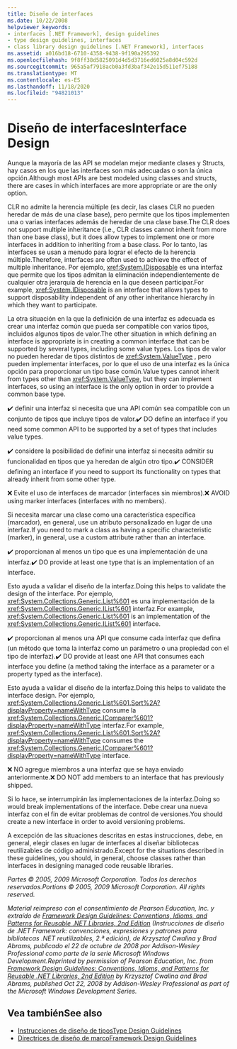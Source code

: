 ```yaml
---
title: Diseño de interfaces
ms.date: 10/22/2008
helpviewer_keywords:
- interfaces [.NET Framework], design guidelines
- type design guidelines, interfaces
- class library design guidelines [.NET Framework], interfaces
ms.assetid: a016bd18-6710-4358-9438-9f190a295392
ms.openlocfilehash: 9f8ff38d5825091d4d5d3716ed6025a8d04c592d
ms.sourcegitcommit: 965a5af7918acb0a3fd3baf342e15d511ef75188
ms.translationtype: MT
ms.contentlocale: es-ES
ms.lasthandoff: 11/18/2020
ms.locfileid: "94821013"
---
```

# <a name="interface-design"></a><span data-ttu-id="f8b51-102">Diseño de interfaces</span><span class="sxs-lookup"><span data-stu-id="f8b51-102">Interface Design</span></span>
<span data-ttu-id="f8b51-103">Aunque la mayoría de las API se modelan mejor mediante clases y Structs, hay casos en los que las interfaces son más adecuadas o son la única opción.</span><span class="sxs-lookup"><span data-stu-id="f8b51-103">Although most APIs are best modeled using classes and structs, there are cases in which interfaces are more appropriate or are the only option.</span></span>

 <span data-ttu-id="f8b51-104">CLR no admite la herencia múltiple (es decir, las clases CLR no pueden heredar de más de una clase base), pero permite que los tipos implementen una o varias interfaces además de heredar de una clase base.</span><span class="sxs-lookup"><span data-stu-id="f8b51-104">The CLR does not support multiple inheritance (i.e., CLR classes cannot inherit from more than one base class), but it does allow types to implement one or more interfaces in addition to inheriting from a base class.</span></span> <span data-ttu-id="f8b51-105">Por lo tanto, las interfaces se usan a menudo para lograr el efecto de la herencia múltiple.</span><span class="sxs-lookup"><span data-stu-id="f8b51-105">Therefore, interfaces are often used to achieve the effect of multiple inheritance.</span></span> <span data-ttu-id="f8b51-106">Por ejemplo, <xref:System.IDisposable> es una interfaz que permite que los tipos admitan la eliminación independientemente de cualquier otra jerarquía de herencia en la que deseen participar.</span><span class="sxs-lookup"><span data-stu-id="f8b51-106">For example, <xref:System.IDisposable> is an interface that allows types to support disposability independent of any other inheritance hierarchy in which they want to participate.</span></span>

 <span data-ttu-id="f8b51-107">La otra situación en la que la definición de una interfaz es adecuada es crear una interfaz común que pueda ser compatible con varios tipos, incluidos algunos tipos de valor.</span><span class="sxs-lookup"><span data-stu-id="f8b51-107">The other situation in which defining an interface is appropriate is in creating a common interface that can be supported by several types, including some value types.</span></span> <span data-ttu-id="f8b51-108">Los tipos de valor no pueden heredar de tipos distintos de <xref:System.ValueType> , pero pueden implementar interfaces, por lo que el uso de una interfaz es la única opción para proporcionar un tipo base común.</span><span class="sxs-lookup"><span data-stu-id="f8b51-108">Value types cannot inherit from types other than <xref:System.ValueType>, but they can implement interfaces, so using an interface is the only option in order to provide a common base type.</span></span>

 <span data-ttu-id="f8b51-109">✔️ definir una interfaz si necesita que una API común sea compatible con un conjunto de tipos que incluye tipos de valor.</span><span class="sxs-lookup"><span data-stu-id="f8b51-109">✔️ DO define an interface if you need some common API to be supported by a set of types that includes value types.</span></span>

 <span data-ttu-id="f8b51-110">✔️ considere la posibilidad de definir una interfaz si necesita admitir su funcionalidad en tipos que ya heredan de algún otro tipo.</span><span class="sxs-lookup"><span data-stu-id="f8b51-110">✔️ CONSIDER defining an interface if you need to support its functionality on types that already inherit from some other type.</span></span>

 <span data-ttu-id="f8b51-111">❌ Evite el uso de interfaces de marcador (interfaces sin miembros).</span><span class="sxs-lookup"><span data-stu-id="f8b51-111">❌ AVOID using marker interfaces (interfaces with no members).</span></span>

 <span data-ttu-id="f8b51-112">Si necesita marcar una clase como una característica específica (marcador), en general, use un atributo personalizado en lugar de una interfaz.</span><span class="sxs-lookup"><span data-stu-id="f8b51-112">If you need to mark a class as having a specific characteristic (marker), in general, use a custom attribute rather than an interface.</span></span>

 <span data-ttu-id="f8b51-113">✔️ proporcionan al menos un tipo que es una implementación de una interfaz.</span><span class="sxs-lookup"><span data-stu-id="f8b51-113">✔️ DO provide at least one type that is an implementation of an interface.</span></span>

 <span data-ttu-id="f8b51-114">Esto ayuda a validar el diseño de la interfaz.</span><span class="sxs-lookup"><span data-stu-id="f8b51-114">Doing this helps to validate the design of the interface.</span></span> <span data-ttu-id="f8b51-115">Por ejemplo, <xref:System.Collections.Generic.List%601> es una implementación de la <xref:System.Collections.Generic.IList%601> interfaz.</span><span class="sxs-lookup"><span data-stu-id="f8b51-115">For example, <xref:System.Collections.Generic.List%601> is an implementation of the <xref:System.Collections.Generic.IList%601> interface.</span></span>

 <span data-ttu-id="f8b51-116">✔️ proporcionan al menos una API que consume cada interfaz que defina (un método que toma la interfaz como un parámetro o una propiedad con el tipo de interfaz).</span><span class="sxs-lookup"><span data-stu-id="f8b51-116">✔️ DO provide at least one API that consumes each interface you define (a method taking the interface as a parameter or a property typed as the interface).</span></span>

 <span data-ttu-id="f8b51-117">Esto ayuda a validar el diseño de la interfaz.</span><span class="sxs-lookup"><span data-stu-id="f8b51-117">Doing this helps to validate the interface design.</span></span> <span data-ttu-id="f8b51-118">Por ejemplo, <xref:System.Collections.Generic.List%601.Sort%2A?displayProperty=nameWithType> consume la <xref:System.Collections.Generic.IComparer%601?displayProperty=nameWithType> interfaz.</span><span class="sxs-lookup"><span data-stu-id="f8b51-118">For example, <xref:System.Collections.Generic.List%601.Sort%2A?displayProperty=nameWithType> consumes the <xref:System.Collections.Generic.IComparer%601?displayProperty=nameWithType> interface.</span></span>

 <span data-ttu-id="f8b51-119">❌ NO agregue miembros a una interfaz que se haya enviado anteriormente.</span><span class="sxs-lookup"><span data-stu-id="f8b51-119">❌ DO NOT add members to an interface that has previously shipped.</span></span>

 <span data-ttu-id="f8b51-120">Si lo hace, se interrumpirán las implementaciones de la interfaz.</span><span class="sxs-lookup"><span data-stu-id="f8b51-120">Doing so would break implementations of the interface.</span></span> <span data-ttu-id="f8b51-121">Debe crear una nueva interfaz con el fin de evitar problemas de control de versiones.</span><span class="sxs-lookup"><span data-stu-id="f8b51-121">You should create a new interface in order to avoid versioning problems.</span></span>

 <span data-ttu-id="f8b51-122">A excepción de las situaciones descritas en estas instrucciones, debe, en general, elegir clases en lugar de interfaces al diseñar bibliotecas reutilizables de código administrado.</span><span class="sxs-lookup"><span data-stu-id="f8b51-122">Except for the situations described in these guidelines, you should, in general, choose classes rather than interfaces in designing managed code reusable libraries.</span></span>

 <span data-ttu-id="f8b51-123">*Partes © 2005, 2009 Microsoft Corporation. Todos los derechos reservados.*</span><span class="sxs-lookup"><span data-stu-id="f8b51-123">*Portions © 2005, 2009 Microsoft Corporation. All rights reserved.*</span></span>

 <span data-ttu-id="f8b51-124">*Material reimpreso con el consentimiento de Pearson Education, Inc. y extraído de [Framework Design Guidelines: Conventions, Idioms, and Patterns for Reusable .NET Libraries, 2nd Edition](https://www.informit.com/store/framework-design-guidelines-conventions-idioms-and-9780321545619) (Instrucciones de diseño de .NET Framework: convenciones, expresiones y patrones para bibliotecas .NET reutilizables, 2.ª edición), de Krzysztof Cwalina y Brad Abrams, publicado el 22 de octubre de 2008 por Addison-Wesley Professional como parte de la serie Microsoft Windows Development.*</span><span class="sxs-lookup"><span data-stu-id="f8b51-124">*Reprinted by permission of Pearson Education, Inc. from [Framework Design Guidelines: Conventions, Idioms, and Patterns for Reusable .NET Libraries, 2nd Edition](https://www.informit.com/store/framework-design-guidelines-conventions-idioms-and-9780321545619) by Krzysztof Cwalina and Brad Abrams, published Oct 22, 2008 by Addison-Wesley Professional as part of the Microsoft Windows Development Series.*</span></span>

## <a name="see-also"></a><span data-ttu-id="f8b51-125">Vea también</span><span class="sxs-lookup"><span data-stu-id="f8b51-125">See also</span></span>

- [<span data-ttu-id="f8b51-126">Instrucciones de diseño de tipos</span><span class="sxs-lookup"><span data-stu-id="f8b51-126">Type Design Guidelines</span></span>](type.md)
- [<span data-ttu-id="f8b51-127">Directrices de diseño de marco</span><span class="sxs-lookup"><span data-stu-id="f8b51-127">Framework Design Guidelines</span></span>](index.md)
